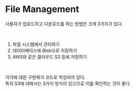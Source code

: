 # File Management

사용자가 업로드하고 다운로드를 하는 방법은 크게 3가지가 있다. 

<br/>

1. 파일 시스템에서 관리하기
2. 데이터베이스에 Blob으로 저장하기
3. AWS와 같은 클라우드 S3 등에 저장하기

<br/>

각각에 대한 구현체가 코드로 작성되어 있다. <br/>
특히 S3에 대해서는 3가지 방식이 있으므로 이를 확인하는 것이 좋다.